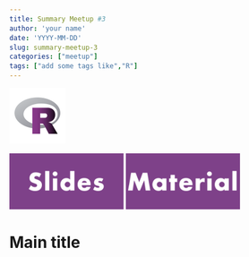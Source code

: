 ```yaml
---
title: Summary Meetup #3
author: 'your name'
date: 'YYYY-MM-DD'
slug: summary-meetup-3
categories: ["meetup"]
tags: ["add some tags like","R"]
---
```



<!-- add pictures -->
<img src="/files/R-LadiesGlobal_RBG_online_LogoOnly.svg" alt="R-Ladies Logo" height="100" />

<a href="https://github.com/downloads/rladies/meetup-presentations_lausanne/blob/master/20180314_shiny/shiny_presentation.pdf"><img src="/files/img_slides.png" alt="Slides" height="100" /></a> 
<a href="https://github.com/rladies/meetup-presentations_lausanne/blob/master/20180314_shiny/"><img src="/files/img_material.png" alt="Github Logo" height="100" /></a> 


# Main title


